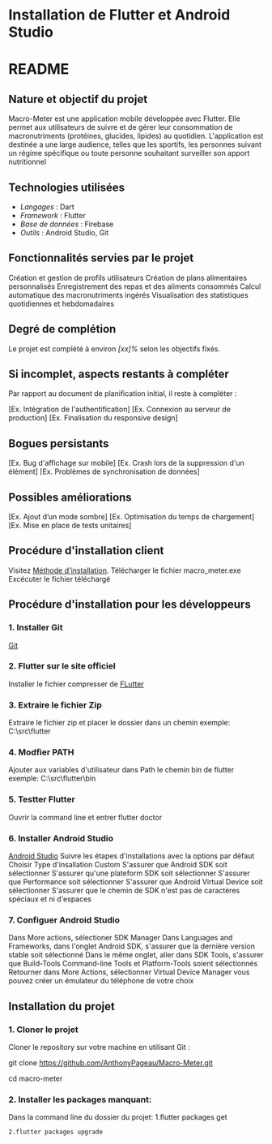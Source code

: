 # Installation de Flutter et Android Studio



# README

## Nature et objectif du projet

Macro-Meter est une application mobile développée avec Flutter. Elle permet aux utilisateurs de suivre et de gérer leur consommation de macronutriments (protéines, glucides, lipides) au quotidien. L'application est destinée a une large audience, telles que les sportifs, les personnes suivant un régime spécifique ou toute personne souhaitant surveiller son apport nutritionnel

## Technologies utilisées

- *Langages* : Dart
- *Framework* : Flutter
- *Base de données* : Firebase
- *Outils* : Android Studio, Git

## Fonctionnalités servies par le projet

Création et gestion de profils utilisateurs
Création de plans alimentaires personnalisés
Enregistrement des repas et des aliments consommés
Calcul automatique des macronutriments ingérés
Visualisation des statistiques quotidiennes et hebdomadaires


## Degré de complétion

Le projet est complété à environ *[xx]%* selon les objectifs fixés.

## Si incomplet, aspects restants à compléter

Par rapport au document de planification initial, il reste à compléter :

[Ex. Intégration de l'authentification]
[Ex. Connexion au serveur de production]
[Ex. Finalisation du responsive design]


## Bogues persistants

[Ex. Bug d'affichage sur mobile]
[Ex. Crash lors de la suppression d'un élément]
[Ex. Problèmes de synchronisation de données]


## Possibles améliorations

[Ex. Ajout d’un mode sombre]
[Ex. Optimisation du temps de chargement]
[Ex. Mise en place de tests unitaires]


## Procédure d'installation client

  Visitez [Méthode d'installation](https://github.com/AnthonyPageau/Macro-Meter/releases/tag/Release).
  Télécharger le fichier macro_meter.exe
  Excécuter le fichier téléchargé


## Procédure d'installation pour les développeurs

### 1. Installer Git
  [Git](https://gitforwindows.org/)

### 2. Flutter sur le site officiel
  Installer le fichier compresser de [FLutter](https://docs.flutter.dev/get-started/install/windows/mobile)

### 3. Extraire le fichier Zip
  Extraire le fichier zip et placer le dossier dans un chemin exemple: C:\src\flutter

### 4. Modfier PATH
  Ajouter aux variables d'utilisateur dans Path le chemin bin de flutter exemple: C:\src\flutter\bin 

### 5. Testter Flutter
  Ouvrir la command line et entrer flutter doctor

### 6. Installer Android Studio
  [Android Studio](https://developer.android.com/studio?gad_source=1&gclid=CjwKCAiAiOa9BhBqEiwABCdG81YEH2M0RaX77oQU2IVSGThOubhfEkn_6Q3HDqlTyT_Tj775iCpc8xoCCNAQAvD_BwE&gclsrc=aw.ds&hl=fr) Suivre les étapes d'installations avec la options par défaut
  Choisir Type d'insallation Custom
  S'assurer que Android SDK soit sélectionner
  S'assurer qu'une plateform SDK soit sélectionner
  S'assurer que Performance soit sélectionner
  S'assurer que Android Virtual Device soit sélectionner
  S'assurer que le chemin de SDK n'est pas de caractères spéciaux et ni d'espaces

### 7. Configuer Android Studio
  Dans More actions, sélectioner SDK Manager
  Dans Languages and Frameworks, dans l'onglet Android SDK, s'assurer que la dernière version stable soit sélectionné
  Dans le même onglet, aller dans SDK Tools, s'assurer que Build-Tools Command-line Tools et Platform-Tools soient sélectionnés
  Retourner dans More Actions, sélectionner Virtual Device Manager vous pouvez créer un émulateur du téléphone de votre choix

## Installation du projet

### 1. Cloner le projet

  Cloner le repository sur votre machine en utilisant Git :

  git clone https://github.com/AnthonyPageau/Macro-Meter.git

  cd macro-meter

### 2. Installer les packages manquant:
  Dans la command line du dossier du projet:
    1.flutter packages get
    
    2.flutter packages upgrade